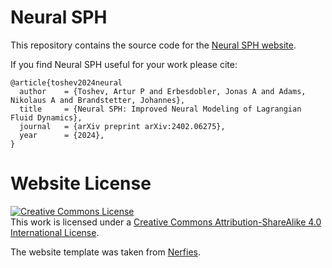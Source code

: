 # Neural SPH

This repository contains the source code for the [Neural SPH website](https://arturtoshev.github.io/neural-sph-blog).

If you find Neural SPH useful for your work please cite:
```
@article{toshev2024neural
  author    = {Toshev, Artur P and Erbesdobler, Jonas A and Adams, Nikolaus A and Brandstetter, Johannes},
  title     = {Neural SPH: Improved Neural Modeling of Lagrangian Fluid Dynamics},
  journal   = {arXiv preprint arXiv:2402.06275},
  year      = {2024},
}
```

# Website License
<a rel="license" href="http://creativecommons.org/licenses/by-sa/4.0/"><img alt="Creative Commons License" style="border-width:0" src="https://i.creativecommons.org/l/by-sa/4.0/88x31.png" /></a><br />This work is licensed under a <a rel="license" href="http://creativecommons.org/licenses/by-sa/4.0/">Creative Commons Attribution-ShareAlike 4.0 International License</a>.

The website template was taken from <a href="https://github.com/nerfies/nerfies.github.io">Nerfies</a>.